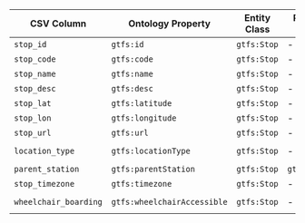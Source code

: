 | CSV Column           | Ontology Property | Entity Class | Rel. Entity Class | Subject Generation    | Join Condition | Datatype | Function Name | Function Output |
| --- | --- | --- | --- | --- | --- | --- | --- | --- |
| `stop_id` | `gtfs:id` | `gtfs:Stop` | - | `http://transport.linkeddata.es/id/stop/{stop_id}` | - | `xsd:string` | - | `http://transport.linkeddata.es/id/stop/{stop_id}` |
| `stop_code` | `gtfs:code` | `gtfs:Stop` | - | `http://transport.linkeddata.es/id/stop/{stop_id}` | `stop_id` | `xsd:string` | - | `{stop_code}` |
| `stop_name` | `gtfs:name` | `gtfs:Stop` | - | `http://transport.linkeddata.es/id/stop/{stop_id}` | `stop_id` | `xsd:string` | - | `{stop_name}` |
| `stop_desc` | `gtfs:desc` | `gtfs:Stop` | - | `http://transport.linkeddata.es/id/stop/{stop_id}` | `stop_id` | `xsd:string` | - | `{stop_desc}` |
| `stop_lat` | `gtfs:latitude` | `gtfs:Stop` | - | `http://transport.linkeddata.es/id/stop/{stop_id}` | `stop_id` | `geo:lat` | - | `{stop_lat}` |
| `stop_lon` | `gtfs:longitude` | `gtfs:Stop` | - | `http://transport.linkeddata.es/id/stop/{stop_id}` | `stop_id` | `geo:long` | - | `{stop_lon}` |
| `stop_url` | `gtfs:url` | `gtfs:Stop` | - | `http://transport.linkeddata.es/id/stop/{stop_id}` | `stop_id` | `foaf:page` | - | `{stop_url}` |
| `location_type` | `gtfs:locationType` | `gtfs:Stop` | - | `http://transport.linkeddata.es/id/stop/{stop_id}` | `stop_id` | `skos:Concept` | `mapLocationType` | `http://transport.linkeddata.es/kos/location-type/{location_type}` |
| `parent_station` | `gtfs:parentStation` | `gtfs:Stop` | `gtfs:Station` | `http://transport.linkeddata.es/id/stop/{stop_id}` | `stop_id` | `gtfs:Station` | - | `http://transport.linkeddata.es/id/station/{parent_station}` |
| `stop_timezone` | `gtfs:timezone` | `gtfs:Stop` | - | `http://transport.linkeddata.es/id/stop/{stop_id}` | `stop_id` | `xsd:string` | - | `{stop_timezone}` |
| `wheelchair_boarding` | `gtfs:wheelchairAccessible` | `gtfs:Stop` | - | `http://transport.linkeddata.es/id/stop/{stop_id}` | `stop_id` | `skos:Concept` | `mapWheelchairBoarding` | `http://transport.linkeddata.es/kos/wheelchair-accesible/{wheelchair_boarding}` |
